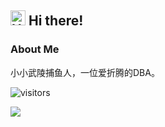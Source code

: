 ## <img src='https://qpluspicture.oss-cn-beijing.aliyuncs.com/6LjjQA/Hi.gif' alt='Hi' width="24"/> Hi there!

### About Me
小小武陵捕鱼人，一位爱折腾的DBA。

![visitors](https://visitor-badge.laobi.icu/badge?page_id=Lazzyfu.readme)

![](https://github-readme-stats.vercel.app/api?username=lazzyfu&show_icons=true&theme=merko) 
